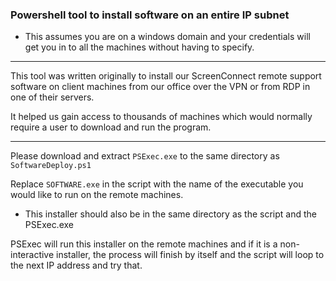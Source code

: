 ### Powershell tool to install software on an entire IP subnet

- This assumes you are on a windows domain and your credentials will get you in to all the machines without having to specify.

---

This tool was written originally to install our ScreenConnect remote support software on client machines from our office over the VPN or from RDP in one of their servers.

It helped us gain access to thousands of machines which would normally require a user to download and run the program.

---

Please download and extract `PSExec.exe` to the same directory as `SoftwareDeploy.ps1`

Replace `SOFTWARE.exe` in the script with the name of the executable you would like to run on the remote machines. 

- This installer should also be in the same directory as the script and the PSExec.exe

PSExec will run this installer on the remote machines and if it is a non-interactive installer, the process will finish by itself and the script will loop to the next IP address and try that.


